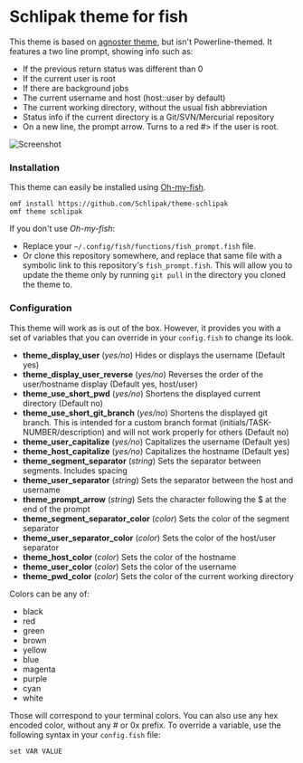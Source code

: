 # Schlipak theme for fish

This theme is based on [agnoster theme](https://github.com/oh-my-fish/theme-agnoster), but isn't Powerline-themed.
It features a two line prompt, showing info such as:

- If the previous return status was different than 0
- If the current user is root
- If there are background jobs
- The current username and host (host::user by default)
- The current working directory, without the usual fish abbreviation
- Status info if the current directory is a Git/SVN/Mercurial repository
- On a new line, the prompt arrow. Turns to a red #> if the user is root.

![Screenshot](http://i.imgur.com/IbKzoAy.png)

### Installation

This theme can easily be installed using [Oh-my-fish](https://github.com/oh-my-fish/oh-my-fish).

```
omf install https://github.com/Schlipak/theme-schlipak
omf theme schlipak
```

If you don't use *Oh-my-fish*:
- Replace your `~/.config/fish/functions/fish_prompt.fish` file.
- Or clone this repository somewhere, and replace that same file with a symbolic link to this repository's `fish_prompt.fish`. This will allow you to update the theme only by running `git pull` in the directory you cloned the theme to.

### Configuration

This theme will work as is out of the box. However, it provides you with a set of variables that you can override in your `config.fish` to change its look.

- **theme_display_user** (*yes/no*) Hides or displays the username (Default yes)
- **theme_display_user_reverse** (*yes/no*) Reverses the order of the user/hostname display (Default yes, host/user)
- **theme_use_short_pwd** (*yes/no*) Shortens the displayed current directory (Default no)
- **theme_use_short_git_branch** (*yes/no*) Shortens the displayed git branch. This is intended for a custom branch format (initials/TASK-NUMBER/description) and will not work properly for others (Default no)
- **theme_user_capitalize** (*yes/no*) Capitalizes the username (Default yes)
- **theme_host_capitalize** (*yes/no*) Capitalizes the hostname (Default yes)
- **theme_segment_separator** (*string*) Sets the separator between segments. Includes spacing
- **theme_user_separator** (*string*) Sets the separator between the host and username
- **theme_prompt_arrow** (*string*) Sets the character following the $ at the end of the prompt
- **theme_segment_separator_color** (*color*) Sets the color of the segment separator
- **theme_user_separator_color** (*color*) Sets the color of the host/user separator
- **theme_host_color** (*color*) Sets the color of the hostname
- **theme_user_color** (*color*) Sets the color of the username
- **theme_pwd_color** (*color*) Sets the color of the current working directory

Colors can be any of:
- black
- red
- green
- brown
- yellow
- blue
- magenta
- purple
- cyan
- white

Those will correspond to your terminal colors. You can also use any hex encoded color, without any # or 0x prefix.
To override a variable, use the following syntax in your `config.fish` file:
``` fish
set VAR VALUE
```
